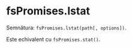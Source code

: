 # fsPromises.lstat

Semnătura: `fsPromises.lstat(path[, options])`.

Este echivalent cu `fsPromises.stat()`.
